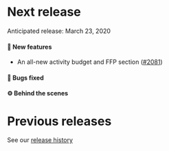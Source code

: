# Next release

Anticipated release: March 23, 2020

#### 🚀 New features

- An all-new activity budget and FFP section ([#2081])

#### 🐛 Bugs fixed


#### ⚙️ Behind the scenes


# Previous releases

See our [release history](https://github.com/18F/cms-hitech-apd/releases)

[#2081]: https://github.com/18F/cms-hitech-apd/pull/2081